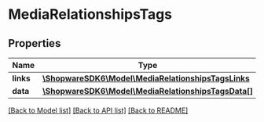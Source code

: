 # MediaRelationshipsTags

## Properties
Name | Type | Description | Notes
------------ | ------------- | ------------- | -------------
**links** | [**\ShopwareSDK6\Model\MediaRelationshipsTagsLinks**](MediaRelationshipsTagsLinks.md) |  | [optional] 
**data** | [**\ShopwareSDK6\Model\MediaRelationshipsTagsData[]**](MediaRelationshipsTagsData.md) |  | [optional] 

[[Back to Model list]](../../README.md#documentation-for-models) [[Back to API list]](../../README.md#documentation-for-api-endpoints) [[Back to README]](../../README.md)

